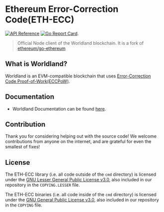 # Ethereum Error-Correction Code(ETH-ECC)

[![API Reference](
https://camo.githubusercontent.com/915b7be44ada53c290eb157634330494ebe3e30a/68747470733a2f2f676f646f632e6f72672f6769746875622e636f6d2f676f6c616e672f6764646f3f7374617475732e737667
)](https://pkg.go.dev/github.com/cryptoecc/ETH-ECC?tab=doc)
[![Go Report Card](https://goreportcard.com/badge/github.com/cryptoecc/ETH-ECC)](https://goreportcard.com/report/github.com/cryptoecc/ETH-ECC).

> Official Node client of the Worldland blockchain.
> It is a fork of [ethereum/go-ethereum](https://github.com/ethereum/go-ethereum)

## What is Worldland?

Worldland is an EVM-compatible blockchain that uses [Error-Correction Code Proof-of-Work(ECCPoW)](https://doi.org/10.3390/sym12060988).

## Documentation
* Worldland Documentation can be found [here](https://docs.worldland.foundation/).
## Contribution
Thank you for considering helping out with the source code! We welcome contributions from anyone on the internet, and are grateful for even the smallest of fixes!

## License
The ETH-ECC library (i.e. all code outside of the `cmd` directory) is licensed under the
[GNU Lesser General Public License v3.0](https://www.gnu.org/licenses/lgpl-3.0.en.html),
also included in our repository in the `COPYING.LESSER` file.

The ETH-ECC binaries (i.e. all code inside of the `cmd` directory) is licensed under the
[GNU General Public License v3.0](https://www.gnu.org/licenses/gpl-3.0.en.html), also
included in our repository in the `COPYING` file.


